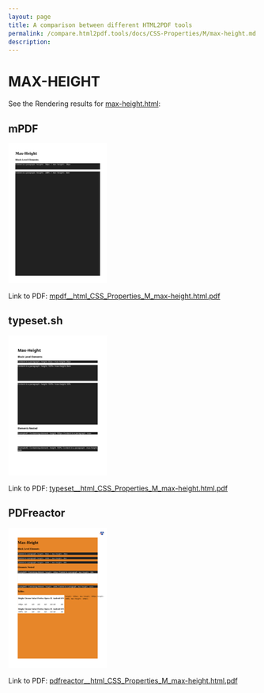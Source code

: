 ```yaml
---
layout: page
title: A comparison between different HTML2PDF tools
permalink: /compare.html2pdf.tools/docs/CSS-Properties/M/max-height.md
description: 
---
```


# MAX-HEIGHT

See the Rendering results for [max-height.html](/html/CSS%20Properties/M/max-height.html):

## mPDF
![](mpdf__html_CSS_Properties_M_max-height.html.png) 

Link to PDF: [mpdf__html_CSS_Properties_M_max-height.html.pdf](mpdf__html_CSS_Properties_M_max-height.html.pdf)

## typeset.sh
![](typeset__html_CSS_Properties_M_max-height.html.png) 

Link to PDF: [typeset__html_CSS_Properties_M_max-height.html.pdf](typeset__html_CSS_Properties_M_max-height.html.pdf)

## PDFreactor
![](pdfreactor__html_CSS_Properties_M_max-height.html.png) 

Link to PDF: [pdfreactor__html_CSS_Properties_M_max-height.html.pdf](pdfreactor__html_CSS_Properties_M_max-height.html.pdf)
